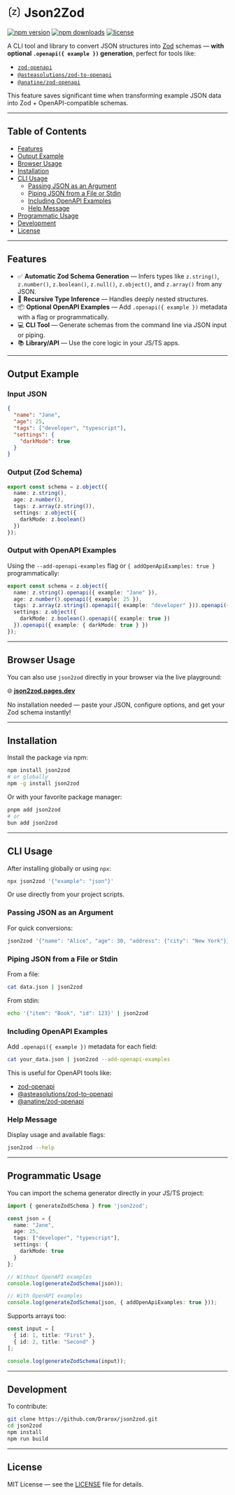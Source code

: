 # <svg width="32" height="30" viewBox="0 0 64 48" fill="none" xmlns="http://www.w3.org/2000/svg"> <rect width="64" height="64" fill="transparent"/> <path d="M18 10L10 18V46L18 54" stroke="currentColor" stroke-width="4" stroke-linecap="round" stroke-linejoin="round"/> <path d="M46 10L54 18V46L46 54" stroke="currentColor" stroke-width="4" stroke-linecap="round" stroke-linejoin="round"/> <path d="M24 22L40 22L24 42L40 42" stroke="currentColor" stroke-width="4" stroke-linecap="round" stroke-linejoin="round"/> </svg> Json2Zod

[![npm version](https://img.shields.io/npm/v/json2zod?logo=npm)](https://www.npmjs.com/package/json2zod)
[![npm downloads](https://img.shields.io/npm/dm/json2zod?logo=npm)](https://www.npmjs.com/package/json2zod)
[![license](https://img.shields.io/npm/l/json2zod.svg)](https://github.com/YOUR-USERNAME/json2zod/blob/main/LICENSE)


A CLI tool and library to convert JSON structures into [Zod](https://zod.dev) schemas — **with optional `.openapi({ example })` generation**, perfect for tools like:

- [`zod-openapi`](https://www.npmjs.com/package/zod-openapi)
- [`@asteasolutions/zod-to-openapi`](https://www.npmjs.com/package/@asteasolutions/zod-to-openapi)
- [`@anatine/zod-openapi`](https://www.npmjs.com/package/@anatine/zod-openapi)

This feature saves significant time when transforming example JSON data into Zod + OpenAPI-compatible schemas.

---

## Table of Contents

- [Features](#features)
- [Output Example](#output-example)
- [Browser Usage](#browser-usage)
- [Installation](#installation)
- [CLI Usage](#cli-usage)
  - [Passing JSON as an Argument](#passing-json-as-an-argument)
  - [Piping JSON from a File or Stdin](#piping-json-from-a-file-or-stdin)
  - [Including OpenAPI Examples](#including-openapi-examples)
  - [Help Message](#help-message)
- [Programmatic Usage](#programmatic-usage)
- [Development](#development)
- [License](#license)

---

## Features

- ✅ **Automatic Zod Schema Generation** — Infers types like `z.string()`, `z.number()`, `z.boolean()`, `z.null()`, `z.object()`, and `z.array()` from any JSON.
- 🔁 **Recursive Type Inference** — Handles deeply nested structures.
- 📦 **Optional OpenAPI Examples** — Add `.openapi({ example })` metadata with a flag or programmatically.
- 💻 **CLI Tool** — Generate schemas from the command line via JSON input or piping.
- 📚 **Library/API** — Use the core logic in your JS/TS apps.

---

## Output Example

### Input JSON

```json
{
  "name": "Jane",
  "age": 25,
  "tags": ["developer", "typescript"],
  "settings": {
    "darkMode": true
  }
}
````

### Output (Zod Schema)

```ts
export const schema = z.object({
  name: z.string(),
  age: z.number(),
  tags: z.array(z.string()),
  settings: z.object({
    darkMode: z.boolean()
  })
});
```

### Output with OpenAPI Examples

Using the `--add-openapi-examples` flag or `{ addOpenApiExamples: true }` programmatically:

```ts
export const schema = z.object({
  name: z.string().openapi({ example: "Jane" }),
  age: z.number().openapi({ example: 25 }),
  tags: z.array(z.string().openapi({ example: "developer" })).openapi({ example: ["developer", "typescript"] }),
  settings: z.object({
    darkMode: z.boolean().openapi({ example: true })
  }).openapi({ example: { darkMode: true } })
});
```

---

## Browser Usage

You can also use `json2zod` directly in your browser via the live playground:

🌐 **[json2zod.pages.dev](https://json2zod.pages.dev/)**

No installation needed — paste your JSON, configure options, and get your Zod schema instantly!

---

## Installation

Install the package via npm:

```bash
npm install json2zod
# or globally
npm -g install json2zod
````

Or with your favorite package manager:

```bash
pnpm add json2zod
# or
bun add json2zod
```

---

## CLI Usage

After installing globally or using `npx`:

```bash
npx json2zod '{"example": "json"}'
```

Or use directly from your project scripts.

### Passing JSON as an Argument

For quick conversions:

```bash
json2zod '{"name": "Alice", "age": 30, "address": {"city": "New York"}}'
```

### Piping JSON from a File or Stdin

From a file:

```bash
cat data.json | json2zod
```

From stdin:

```bash
echo '{"item": "Book", "id": 123}' | json2zod
```

### Including OpenAPI Examples

Add `.openapi({ example })` metadata for each field:

```bash
cat your_data.json | json2zod --add-openapi-examples
```

This is useful for OpenAPI tools like:

* [zod-openapi](https://www.npmjs.com/package/zod-openapi)
* [@asteasolutions/zod-to-openapi](https://www.npmjs.com/package/@asteasolutions/zod-to-openapi)
* [@anatine/zod-openapi](https://www.npmjs.com/package/@anatine/zod-openapi)

### Help Message

Display usage and available flags:

```bash
json2zod --help
```

---

## Programmatic Usage

You can import the schema generator directly in your JS/TS project:

```ts
import { generateZodSchema } from 'json2zod';

const json = {
  name: "Jane",
  age: 25,
  tags: ["developer", "typescript"],
  settings: {
    darkMode: true
  }
};

// Without OpenAPI examples
console.log(generateZodSchema(json));

// With OpenAPI examples
console.log(generateZodSchema(json, { addOpenApiExamples: true }));
```

Supports arrays too:

```ts
const input = [
  { id: 1, title: "First" },
  { id: 2, title: "Second" }
];

console.log(generateZodSchema(input));
```


---

## Development

To contribute:

```bash
git clone https://github.com/Drarox/json2zod.git
cd json2zod
npm install
npm run build
```

---

## License

MIT License — see the [LICENSE](https://github.com/Drarox/json2zod/blob/master/LICENSE) file for details.
